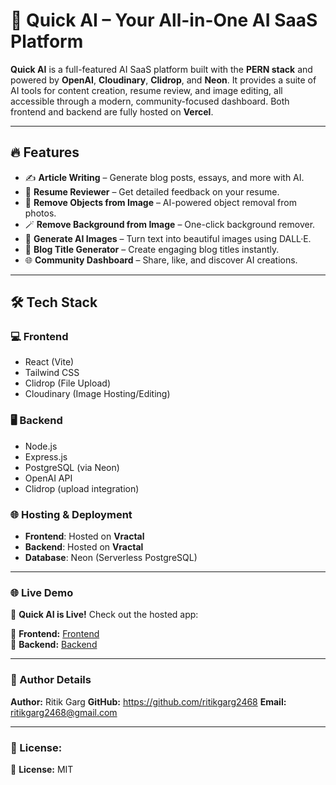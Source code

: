 # 🚀 Quick AI – Your All-in-One AI SaaS Platform

**Quick AI** is a full-featured AI SaaS platform built with the **PERN stack** and powered by **OpenAI**, **Cloudinary**, **Clidrop**, and **Neon**. It provides a suite of AI tools for content creation, resume review, and image editing, all accessible through a modern, community-focused dashboard. Both frontend and backend are fully hosted on **Vercel**.

---

## 🔥 Features

- ✍️ **Article Writing** – Generate blog posts, essays, and more with AI.
- 📄 **Resume Reviewer** – Get detailed feedback on your resume.
- 🧽 **Remove Objects from Image** – AI-powered object removal from photos.
- 🪄 **Remove Background from Image** – One-click background remover.
- 🎨 **Generate AI Images** – Turn text into beautiful images using DALL·E.
- 🧠 **Blog Title Generator** – Create engaging blog titles instantly.
- 🌐 **Community Dashboard** – Share, like, and discover AI creations.

---

## 🛠️ Tech Stack

### 💻 Frontend
- React (Vite)
- Tailwind CSS
- Clidrop (File Upload)
- Cloudinary (Image Hosting/Editing)

### 🖥️ Backend
- Node.js
- Express.js
- PostgreSQL (via Neon)
- OpenAI API
- Clidrop (upload integration)

### 🌐 Hosting & Deployment
- **Frontend**: Hosted on **Vractal**
- **Backend**: Hosted on **Vractal**
- **Database**: Neon (Serverless PostgreSQL)

---

### 🌐 Live Demo

🚀 **Quick AI is Live!** Check out the hosted app:

🔗 **Frontend:** [Frontend](https://quick-ai-wd5r.vercel.app/)  
🔗 **Backend:** [Backend](https://quick-ai-alpha-nine.vercel.app/)

---

### 👤 Author Details

**Author:**         Ritik Garg
**GitHub:**         https://github.com/ritikgarg2468
**Email:**          ritikgarg2468@gmail.com

---

### 📄 License:

📄 **License:**    MIT



